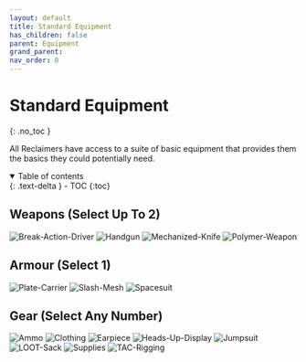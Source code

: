 ```yaml
---
layout: default
title: Standard Equipment
has_children: false
parent: Equipment
grand_parent: 
nav_order: 0
---
```

# Standard Equipment
{: .no_toc }

All Reclaimers have access to a suite of basic equipment that provides them the basics they could potentially need.

<details open markdown="block">
  <summary>
    Table of contents
  </summary>
  {: .text-delta }
- TOC
{:toc}
</details>


## Weapons (Select Up To 2)
![Break-Action-Driver](Game/Blocks/Break-Action-Driver)
![Handgun](Game/Blocks/Handgun)
![Mechanized-Knife](Game/Blocks/Mechanized-Knife)
![Polymer-Weapon](Game/Blocks/Polymer-Weapon)

## Armour (Select 1)
![Plate-Carrier](Game/Blocks/Plate-Carrier)
![Slash-Mesh](Game/Blocks/Slash-Mesh)
![Spacesuit](Game/Blocks/Spacesuit)

## Gear (Select Any Number)
![Ammo](Game/Blocks/Ammo)
![Clothing](Game/Blocks/Clothing)
![Earpiece](Game/Blocks/Earpiece)
![Heads-Up-Display](Game/Blocks/Heads-Up-Display)
![Jumpsuit](Game/Blocks/Jumpsuit)
![LOOT-Sack](Game/Blocks/LOOT-Sack)
![Supplies](Game/Blocks/Supplies)
![TAC-Rigging](Game/Blocks/TAC-Rigging)